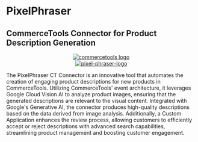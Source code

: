# PixelPhraser
## CommerceTools Connector for Product Description Generation

<p align="center">
  <a href="https://commercetools.com/">
    <img alt="commercetools logo" src="https://unpkg.com/@commercetools-frontend/assets/logos/commercetools_primary-logo_horizontal_RGB.png">
  </a></br>
  <a href="https://pixelphraser-ct-connector.s3.us-east-1.amazonaws.com/PixelPhraser.jpeg">
    <img alt="pixel-phraser-logo" src="https://pixelphraser-ct-connector.s3.us-east-1.amazonaws.com/PixelPhraser.jpeg">
  </a><br>
</p>

The PixelPhraser CT Connector is an innovative tool that automates the creation of engaging product descriptions for new products in CommerceTools. Utilizing CommerceTools' event architecture, it leverages Google Cloud Vision AI to analyze product images, ensuring that the generated descriptions are relevant to the visual content. Integrated with Google's Generative AI, the connector produces high-quality descriptions based on the data derived from image analysis. Additionally, a Custom Application enhances the review process, allowing customers to efficiently accept or reject descriptions with advanced search capabilities, streamlining product management and boosting customer engagement.

